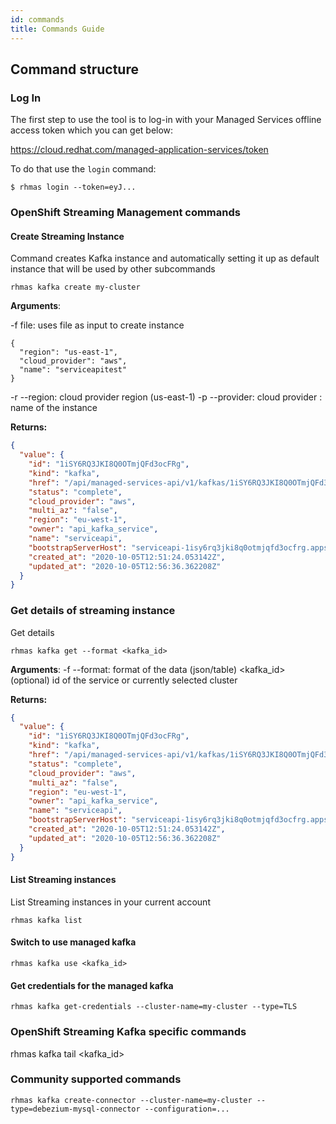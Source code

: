```yaml
---
id: commands
title: Commands Guide
---
```


## Command structure

### Log In

The first step to use the tool is to log-in with your
Managed Services offline access token which you can get below:

https://cloud.redhat.com/managed-application-services/token

To do that use the `login` command:

```
$ rhmas login --token=eyJ...
```


### OpenShift Streaming Management commands

#### Create Streaming Instance

Command creates Kafka instance and automatically setting it up as default instance that will be used 
by other subcommands
```
rhmas kafka create my-cluster
```

**Arguments**:

 -f file:  uses file as input to create instance
```
{
  "region": "us-east-1",
  "cloud_provider": "aws",
  "name": "serviceapitest"
}
```

 -r --region: cloud provider region (us-east-1)
 -p --provider: cloud provider
 <name>: name of the instance

**Returns:**

```json
{
  "value": {
    "id": "1iSY6RQ3JKI8Q0OTmjQFd3ocFRg",
    "kind": "kafka",
    "href": "/api/managed-services-api/v1/kafkas/1iSY6RQ3JKI8Q0OTmjQFd3ocFRg",
    "status": "complete",
    "cloud_provider": "aws",
    "multi_az": "false",
    "region": "eu-west-1",
    "owner": "api_kafka_service",
    "name": "serviceapi",
    "bootstrapServerHost": "serviceapi-1isy6rq3jki8q0otmjqfd3ocfrg.apps.ms-bttg0jn170hp.x5u8.s1.devshift.org",
    "created_at": "2020-10-05T12:51:24.053142Z",
    "updated_at": "2020-10-05T12:56:36.362208Z"
  }
}
```

### Get details of streaming instance

Get details 

```
rhmas kafka get --format <kafka_id>
```

**Arguments**:
-f --format: format of the data (json/table)
<kafka_id>  (optional) id of the service or currently selected cluster 


**Returns:**

```json
{
  "value": {
    "id": "1iSY6RQ3JKI8Q0OTmjQFd3ocFRg",
    "kind": "kafka",
    "href": "/api/managed-services-api/v1/kafkas/1iSY6RQ3JKI8Q0OTmjQFd3ocFRg",
    "status": "complete",
    "cloud_provider": "aws",
    "multi_az": "false",
    "region": "eu-west-1",
    "owner": "api_kafka_service",
    "name": "serviceapi",
    "bootstrapServerHost": "serviceapi-1isy6rq3jki8q0otmjqfd3ocfrg.apps.ms-bttg0jn170hp.x5u8.s1.devshift.org",
    "created_at": "2020-10-05T12:51:24.053142Z",
    "updated_at": "2020-10-05T12:56:36.362208Z"
  }
}
```

#### List Streaming instances 

List Streaming instances in your current account

```
rhmas kafka list
```

#### Switch to use managed kafka

```
rhmas kafka use <kafka_id>
```

#### Get credentials for the managed kafka

```
rhmas kafka get-credentials --cluster-name=my-cluster --type=TLS
```

### OpenShift Streaming Kafka specific commands

rhmas kafka tail <kafka_id> <topic>

### Community supported commands

```
rhmas kafka create-connector --cluster-name=my-cluster --type=debezium-mysql-connector --configuration=...
```

